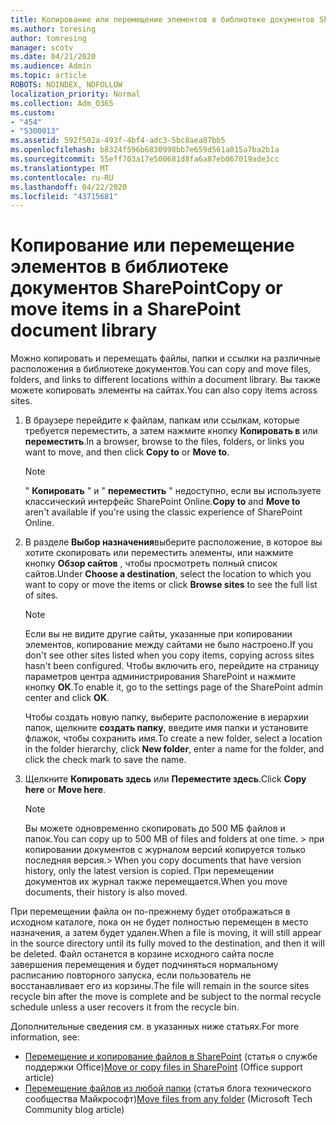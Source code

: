 ```yaml
---
title: Копирование или перемещение элементов в библиотеке документов SharePoint
ms.author: toresing
author: tomresing
manager: scotv
ms.date: 04/21/2020
ms.audience: Admin
ms.topic: article
ROBOTS: NOINDEX, NOFOLLOW
localization_priority: Normal
ms.collection: Adm_O365
ms.custom:
- "454"
- "5300013"
ms.assetid: 592f502a-493f-4bf4-adc3-5bc8aea87bb5
ms.openlocfilehash: b8324f596b6830998bb7e659d561a015a7ba2b1a
ms.sourcegitcommit: 55eff703a17e500681d8fa6a87eb067019ade3cc
ms.translationtype: MT
ms.contentlocale: ru-RU
ms.lasthandoff: 04/22/2020
ms.locfileid: "43715681"
---
```

# <a name="copy-or-move-items-in-a-sharepoint-document-library"></a><span data-ttu-id="ce52f-102">Копирование или перемещение элементов в библиотеке документов SharePoint</span><span class="sxs-lookup"><span data-stu-id="ce52f-102">Copy or move items in a SharePoint document library</span></span>

<span data-ttu-id="ce52f-103">Можно копировать и перемещать файлы, папки и ссылки на различные расположения в библиотеке документов.</span><span class="sxs-lookup"><span data-stu-id="ce52f-103">You can copy and move files, folders, and links to different locations within a document library.</span></span> <span data-ttu-id="ce52f-104">Вы также можете копировать элементы на сайтах.</span><span class="sxs-lookup"><span data-stu-id="ce52f-104">You can also copy items across sites.</span></span> 
  
1. <span data-ttu-id="ce52f-105">В браузере перейдите к файлам, папкам или ссылкам, которые требуется переместить, а затем нажмите кнопку **Копировать в** или **переместить**.</span><span class="sxs-lookup"><span data-stu-id="ce52f-105">In a browser, browse to the files, folders, or links you want to move, and then click **Copy to** or **Move to**.</span></span>

    > [!NOTE]
    > <span data-ttu-id="ce52f-106">" **Копировать** " и " **переместить** " недоступно, если вы используете классический интерфейс SharePoint Online.</span><span class="sxs-lookup"><span data-stu-id="ce52f-106">**Copy to** and **Move to** aren't available if you're using the classic experience of SharePoint Online.</span></span>
  
2. <span data-ttu-id="ce52f-107">В разделе **Выбор назначения**выберите расположение, в которое вы хотите скопировать или переместить элементы, или нажмите кнопку **Обзор сайтов** , чтобы просмотреть полный список сайтов.</span><span class="sxs-lookup"><span data-stu-id="ce52f-107">Under **Choose a destination**, select the location to which you want to copy or move the items or click **Browse sites** to see the full list of sites.</span></span>

    > [!NOTE]
    > <span data-ttu-id="ce52f-108">Если вы не видите другие сайты, указанные при копировании элементов, копирование между сайтами не было настроено.</span><span class="sxs-lookup"><span data-stu-id="ce52f-108">If you don't see other sites listed when you copy items, copying across sites hasn't been configured.</span></span> <span data-ttu-id="ce52f-109">Чтобы включить его, перейдите на страницу параметров центра администрирования SharePoint и нажмите кнопку **ОК**.</span><span class="sxs-lookup"><span data-stu-id="ce52f-109">To enable it, go to the settings page of the SharePoint admin center and click **OK**.</span></span>
  
    <span data-ttu-id="ce52f-110">Чтобы создать новую папку, выберите расположение в иерархии папок, щелкните **создать папку**, введите имя папки и установите флажок, чтобы сохранить имя.</span><span class="sxs-lookup"><span data-stu-id="ce52f-110">To create a new folder, select a location in the folder hierarchy, click **New folder**, enter a name for the folder, and click the check mark to save the name.</span></span>

3. <span data-ttu-id="ce52f-111">Щелкните **Копировать здесь** или **Переместите здесь**.</span><span class="sxs-lookup"><span data-stu-id="ce52f-111">Click **Copy here** or **Move here**.</span></span>

    > [!NOTE]
    > <span data-ttu-id="ce52f-112">Вы можете одновременно скопировать до 500 МБ файлов и папок.</span><span class="sxs-lookup"><span data-stu-id="ce52f-112">You can copy up to 500 MB of files and folders at one time.</span></span> <span data-ttu-id="ce52f-113">> при копировании документов с журналом версий копируется только последняя версия.</span><span class="sxs-lookup"><span data-stu-id="ce52f-113">>  When you copy documents that have version history, only the latest version is copied.</span></span> <span data-ttu-id="ce52f-114">При перемещении документов их журнал также перемещается.</span><span class="sxs-lookup"><span data-stu-id="ce52f-114">When you move documents, their history is also moved.</span></span>
  
 <span data-ttu-id="ce52f-115">При перемещении файла он по-прежнему будет отображаться в исходном каталоге, пока он не будет полностью перемещен в место назначения, а затем будет удален.</span><span class="sxs-lookup"><span data-stu-id="ce52f-115">When a file is moving, it will still appear in the source directory until its fully moved to the destination, and then it will be deleted.</span></span> <span data-ttu-id="ce52f-116">Файл останется в корзине исходного сайта после завершения перемещения и будет подчиняться нормальному расписанию повторного запуска, если пользователь не восстанавливает его из корзины.</span><span class="sxs-lookup"><span data-stu-id="ce52f-116">The file will remain in the source sites recycle bin after the move is complete and be subject to the normal recycle schedule unless a user recovers it from the recycle bin.</span></span>

<span data-ttu-id="ce52f-117">Дополнительные сведения см. в указанных ниже статьях.</span><span class="sxs-lookup"><span data-stu-id="ce52f-117">For more information, see:</span></span>

 - <span data-ttu-id="ce52f-118">[Перемещение и копирование файлов в SharePoint](https://support.office.com/article/move-or-copy-files-in-sharepoint-00e2f483-4df3-46be-a861-1f5f0c1a87bc) (статья о службе поддержки Office)</span><span class="sxs-lookup"><span data-stu-id="ce52f-118">[Move or copy files in SharePoint](https://support.office.com/article/move-or-copy-files-in-sharepoint-00e2f483-4df3-46be-a861-1f5f0c1a87bc) (Office support article)</span></span>
 - <span data-ttu-id="ce52f-119">[Перемещение файлов из любой папки](https://techcommunity.microsoft.com/t5/Microsoft-SharePoint-Blog/Now-move-files-anywhere-in-Office-365-SharePoint-and-OneDrive/ba-p/146973) (статья блога технического сообщества Майкрософт)</span><span class="sxs-lookup"><span data-stu-id="ce52f-119">[Move files from any folder](https://techcommunity.microsoft.com/t5/Microsoft-SharePoint-Blog/Now-move-files-anywhere-in-Office-365-SharePoint-and-OneDrive/ba-p/146973) (Microsoft Tech Community blog article)</span></span>  